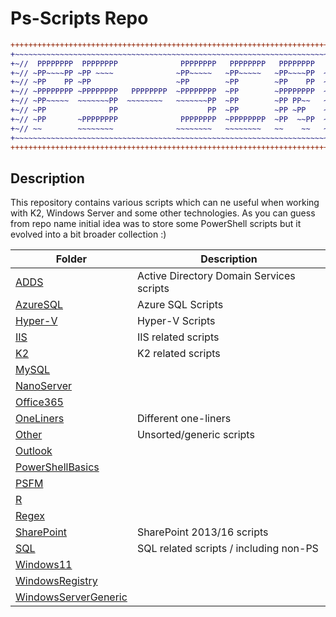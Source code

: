 # Ps-Scripts Repo #

```diff
+++++++++++++++++++++++++++++++++++++++++++++++++++++++++++++++++++++++++++++++++++++++++++++++++++++++++++++++
+~~~~~~~~~~~~~~~~~~~~~~~~~~~~~~~~~~~~~~~~~~~~~~~~~~~~~~~~~~~~~~~~~~~~~~~~~~~~~~~~~~~~~~~~~~~~~~~~~~~~~~~~~~~~~+
+~//  PPPPPPPP  PPPPPPPP              PPPPPPPP   PPPPPPPP   PPPPPPPP   PPPPPPPP   PP   PPPPPPPP   PPPPPPPP //~+
+~// ~PP~~~~PP ~PP ~~~~              ~PP~~~~~   ~PP~~~~~   ~PP~~~~PP  ~PP~~~~PP  ~PP  ~~~~PP~~   ~PP~~~~~  //~+
+~// ~PP    PP ~PP                   ~PP        ~PP        ~PP    PP  ~PP    PP  ~~~     ~PP     ~PP       //~+
+~// ~PPPPPPPP ~PPPPPPPP   PPPPPPPP  ~PPPPPPPP  ~PP        ~PPPPPPPP  ~PPPPPPPP  ~PP     ~PP     ~PPPPPPPP //~+
+~// ~PP~~~~~  ~~~~~~~PP  ~~~~~~~~   ~~~~~~~PP  ~PP        ~PP PP~~   ~PP~~~~~   ~PP     ~PP     ~~~~~~~PP //~+
+~// ~PP              PP                    PP  ~PP        ~PP ~PP    ~PP        ~PP     ~PP            PP //~+
+~// ~PP       ~PPPPPPPP              PPPPPPPP  ~PPPPPPPP  ~PP  ~~PP  ~PP        ~PP     ~PP     ~PPPPPPPP //~+
+~// ~~        ~~~~~~~~              ~~~~~~~~   ~~~~~~~~   ~~    ~~   ~~         ~~      ~~      ~~~~~~~~  //~+
+~~~~~~~~~~~~~~~~~~~~~~~~~~~~~~~~~~~~~~~~~~~~~~~~~~~~~~~~~~~~~~~~~~~~~~~~~~~~~~~~~~~~~~~~~~~~~~~~~~~~~~~~~~~~~+
+++++++++++++++++++++++++++++++++++++++++++++++++++++++++++++++++++++++++++++++++++++++++++++++++++++++++++++++
```

## Description ##

This repository contains various scripts which can ne useful when working with K2, Windows Server and some other technologies.
As you can guess from repo name initial idea was to store some PowerShell scripts but it evolved into a bit broader collection :)


| Folder                                        | Description                              |
|-----------------------------------------------|------------------------------------------|
| [ADDS](ADDS/)                                 | Active Directory Domain Services scripts |
| [AzureSQL](AzureSQL/)                         | Azure SQL Scripts                        |
| [Hyper-V](Hyper-V/)                           | Hyper-V Scripts                          |
| [IIS](IIS/)                                   | IIS related scripts                      |
| [K2](K2/)                                     | K2 related scripts                       |
| [MySQL](MySQL/)                               |                                          |
| [NanoServer](NanoServer/)                     |                                          |
| [Office365](Office365/)                       |                                          |
| [OneLiners](OneLiners/)                       | Different one-liners                     |
| [Other](Other/)                               | Unsorted/generic scripts                 |
| [Outlook](Outlook/)                           |                                          |
| [PowerShellBasics](PowerShellBasics/)         |                                          |
| [PSFM](PSFM/)                                 |                                          |
| [R](R/)                                       |                                          |
| [Regex](Regex/)                               |                                          |
| [SharePoint](SharePoint/)                     | SharePoint 2013/16 scripts               |
| [SQL](SQL/)                                   | SQL related scripts / including non-PS   |
| [Windows11](Windows11/)                       |                                          |
| [WindowsRegistry](WindowsRegistry/)           |                                          |
| [WindowsServerGeneric](WindowsServerGeneric/) |                                          |
